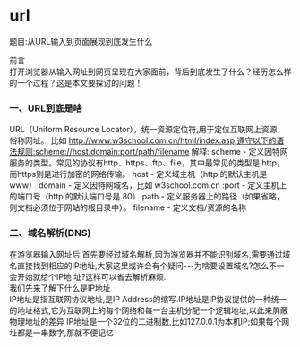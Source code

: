 # url
题目:从URL输入到页面展现到底发生什么

前言<br/>
打开浏览器从输入网址到网页呈现在大家面前，背后到底发生了什么？经历怎么样的一个过程？这是本文要探讨的问题！

### 一、URL到底是啥
URL（Uniform Resource Locator），统一资源定位符,用于定位互联网上资源，俗称网址。
比如 http://www.w3school.com.cn/html/index.asp,遵守以下的语法规则:scheme://host.domain:port/path/filename
解释:
scheme - 定义因特网服务的类型。常见的协议有http、https、ftp、file，其中最常见的类型是 http，而https则是进行加密的网络传输。
host - 定义域主机（http 的默认主机是 www）
domain - 定义因特网域名，比如 w3school.com.cn
:port - 定义主机上的端口号（http 的默认端口号是 80）
path - 定义服务器上的路径（如果省略，则文档必须位于网站的根目录中）。
filename - 定义文档/资源的名称
### 二、域名解析(DNS)
  在游览器输入网址后,首先要经过域名解析,因为游览器并不能识别域名,需要通过域名直接找到相应的IP地址,大家这里或许会有个疑问---为啥要设置域名?怎么不一会开始就给个IP地
址?这样可以省去解析麻烦.<br/>
  我们先来了解下什么是IP地址<br/>
  IP地址是指互联网协议地址,是IP Address的缩写.IP地址是IP协议提供的一种统一的地址格式,它为互联网上的每个网络和每一台主机分配一个逻辑地址,以此来屏蔽物理地址的差异
  IP地址是一个32位的二进制数,比如127.0.0.1为本机IP;如果每个网址都是一串数字,那就不便记忆
  

